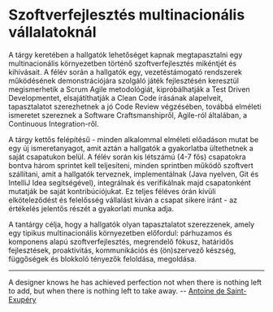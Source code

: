 # Szoftverfejlesztés multinacionális vállalatoknál

A tárgy keretében a hallgatók lehetőséget kapnak megtapasztalni egy multinacionális környezetben történő szoftverfejlesztés mikéntjét és kihívásait. A félév során a hallgatók egy, vezetéstámogató rendszerek működésének demonstrációjára szolgáló játék fejlesztésén keresztül  megismerhetik a  Scrum Agile metodológiát, kipróbálhatják a Test Driven Developmentet, elsajátíthatják a Clean Code írásának alapelveit, tapasztalatot szerezhetnek a jó Code Review végzésében, továbbá elméleti ismeretet szereznek a Software Craftsmanshipről, Agile-ról általában, a Continuous Integration-ről.

A tárgy kettős felépítésű - minden alkalommal elméleti előadáson mutat be egy új ismeretanyagot, amit aztán a hallgatók a gyakorlatba ültethetnek a saját csapatukon belül. A félév során kis létszámú (4-7 fős) csapatokra bontva három sprintet kell teljesíteni, minden sprintben működő szoftvert szállítani, amit a hallgatók terveznek, implementálnak (Java nyelven, Git és IntelliJ Idea segítségével), integrálnak és verifikálnak majd csapatonként mutatják be saját kontribúciójukat. Ez teljes féléves órán kívüli elköteleződést és felelősség vállalást kíván a csapat sikere iránt - az értékelés jelentős részét a gyakorlati munka adja.

A tantárgy célja, hogy a hallgatók olyan tapasztalatot szerezzenek, amely egy tipikus multinacionális környezetben előfordul: párhuzamos és komponens alapú szoftverfejlesztés, megrendelő fókusz, határidős fejlesztések, proaktivitás, kommunikációs és (ön)szervező készség, függőségek és blokkoló tényezők feloldása, megoldása.

***

A designer knows he has achieved perfection not when there is nothing left to add, but when there is nothing left to take away.
-- [Antoine de Saint-Exupéry](https://en.wikiquote.org/wiki/Antoine_de_Saint_Exup%C3%A9ry)
